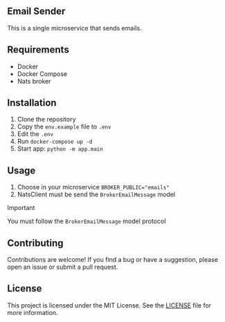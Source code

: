 ## Email Sender

This is a single microservice that sends emails.

## Requirements

- Docker
- Docker Compose
- Nats broker

## Installation

1. Clone the repository
2. Copy the `env.example` file to `.env`
3. Edit the `.env`
4. Run `docker-compose up -d`
5. Start app: `python -m app.main`

## Usage

1. Choose in your microservice `BROKER_PUBLIC="emails"`
2. NatsClient must be send the `BrokerEmailMessage` model

> [!IMPORTANT]
> You must follow the `BrokerEmailMessage` model protocol


## Contributing

Contributions are welcome! If you find a bug or have a suggestion, please open an issue or submit a pull request.

## License

This project is licensed under the MIT License. See the [LICENSE](LICENSE) file for more information.
